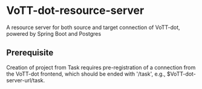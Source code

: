 # VoTT-dot-resource-server
A resource server for both source and target connection of VoTT-dot, powered by Spring Boot and Postgres

## Prerequisite
Creation of project from Task requires pre-registration of a connection from the VoTT-dot frontend, which should be ended with '/task', e.g., $VoTT-dot-server-url/task.
